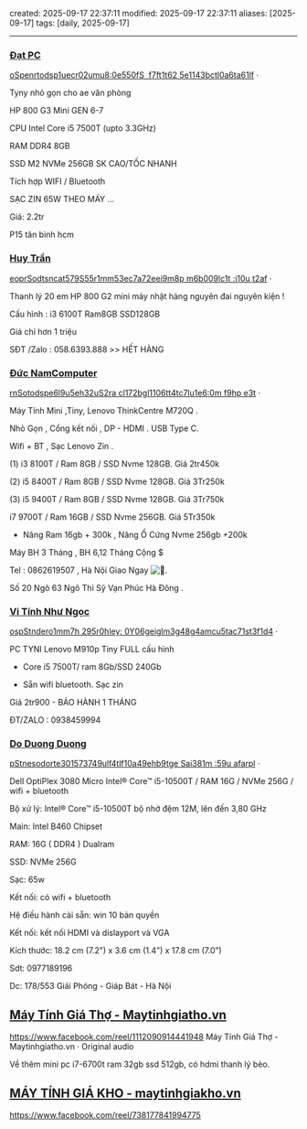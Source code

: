 created: 2025-09-17 22:37:11
modified: 2025-09-17 22:37:11
aliases: [2025-09-17]
tags: [daily, 2025-09-17]

---





### [**Đạt PC**](https://www.facebook.com/groups/604790705323367/user/61577959290029/?__cft__[0]=AZW1CbNN9Fz0KDy__ddgPnZ2QbK-vbtLypPxasNdyQ1XR3so5InMlrg9f8LeJs2QIAovZwCKinP2H1VKNskFi_Zhur8Abq7bQpuwpm1BHEMdjWfrfTeHM0u2LXleWEm612O15BsvJ5BFW_wil_qRRsC91jiCN2QlLeRD2Wy259Z3mBqNHqIWH-UpMItJd_unPXG5FwaTjjsdfR8uuhYvzkVu&__tn__=-UC%2CP-R)

[oSpenrtodsp1uecr02umu8:0e550fS  f7ft1t62 5e1143bctl0a6ta61lf](https://www.facebook.com/groups/sffpc/posts/810521784750257/?__cft__[0]=AZW1CbNN9Fz0KDy__ddgPnZ2QbK-vbtLypPxasNdyQ1XR3so5InMlrg9f8LeJs2QIAovZwCKinP2H1VKNskFi_Zhur8Abq7bQpuwpm1BHEMdjWfrfTeHM0u2LXleWEm612O15BsvJ5BFW_wil_qRRsC91jiCN2QlLeRD2Wy259Z3mBqNHqIWH-UpMItJd_unPXG5FwaTjjsdfR8uuhYvzkVu&__tn__=%2CO%2CP-R) ·

Tyny nhỏ gọn cho ae văn phòng

HP 800 G3 Mini GEN 6-7

CPU Intel Core i5 7500T (upto 3.3GHz)

RAM DDR4 8GB

SSD M2 NVMe 256GB SK CAO/TỐC NHANH

Tích hợp WIFI / Bluetooth

SẠC ZIN 65W THEO MÁY …

Giá: 2.2tr

P15 tân bình hcm


### [**Huy Trần**](https://www.facebook.com/groups/604790705323367/user/100007482337305/?__cft__[0]=AZXWEhC3s5ehRDW_g_GdjEzQbQS-qPDiGZHFXnVHIu0aZXmZpJYPaU4VvnzGVnP5cnhIOVIigDPjU9VFIVnzX5Rh6nvLNh9Ickzl_9uAM-Wvyg2KjuRtxn2ghat7i72Qytmdn5F_8tRb6WoZjtws9DyiJJnfKUOC2m0c2-oWC0eYLbSPiJj0cXQCO_7UduC_tImkcGNXRt3ykYjGDOXCf6tl&__tn__=-UC%2CP-R)

[eoprSodtsncat579S55r1mm53ec7a72eei9m8p m6b009lc1t :i10u t2af](https://www.facebook.com/groups/sffpc/posts/807750395027396/?__cft__[0]=AZXWEhC3s5ehRDW_g_GdjEzQbQS-qPDiGZHFXnVHIu0aZXmZpJYPaU4VvnzGVnP5cnhIOVIigDPjU9VFIVnzX5Rh6nvLNh9Ickzl_9uAM-Wvyg2KjuRtxn2ghat7i72Qytmdn5F_8tRb6WoZjtws9DyiJJnfKUOC2m0c2-oWC0eYLbSPiJj0cXQCO_7UduC_tImkcGNXRt3ykYjGDOXCf6tl&__tn__=%2CO%2CP-R) ·

Thanh lý 20 em HP 800 G2 mini máy nhật hàng nguyên đai nguyên kiện !

Cấu hình : i3 6100T Ram8GB SSD128GB

Giá chỉ hơn 1 triệu

SĐT /Zalo : 058.6393.888 >> HẾT HÀNG



### [**Đức NamComputer**](https://www.facebook.com/groups/604790705323367/user/100076988364770/?__cft__[0]=AZXxziRYvCj9735t6TkryTvY2rXCzMG2fyjAWIZ_liYFJXhnqqXsyyTNHjMlp_6Bf2_1AIpNccaAZrmB0aadoS_K4Ilt3wNl4M4nU-Z7fimpx0IlyByClDEqVl6lGmOKJCSckXPyKBIwY5_mmw9w_RmQ4O0_V7a3t6x_QRKP_nfNA0HRSDzPjupXG_X5G7yEdNn7A3gugqCIh4Sqaw1E8XRY&__tn__=-UC%2CP-R)

[rnSotodspe6l9u5eh32uS2ra cl172bgl1106tt4tc7lu1e6:0m f9hp e3t](https://www.facebook.com/groups/sffpc?__cft__[0]=AZXxziRYvCj9735t6TkryTvY2rXCzMG2fyjAWIZ_liYFJXhnqqXsyyTNHjMlp_6Bf2_1AIpNccaAZrmB0aadoS_K4Ilt3wNl4M4nU-Z7fimpx0IlyByClDEqVl6lGmOKJCSckXPyKBIwY5_mmw9w_RmQ4O0_V7a3t6x_QRKP_nfNA0HRSDzPjupXG_X5G7yEdNn7A3gugqCIh4Sqaw1E8XRY&__tn__=%2CO%2CP-R#?ggc) ·

Máy Tính Mini ,Tiny, Lenovo ThinkCentre M720Q .

Nhỏ Gọn , Cổng kết nối , DP - HDMI . USB Type C.

Wifi + BT , Sạc Lenovo Zin .

(1) i3 8100T / Ram 8GB / SSD Nvme 128GB. Giá 2tr450k

(2) i5 8400T / Ram 8GB / SSD Nvme 128GB. Giá 3Tr250k

(3) i5 9400T / Ram 8GB / SSD Nvme 128GB. Giá 3Tr750k

i7 9700T / Ram 16GB / SSD Nvme 256GB. Giá 5Tr350k

- Nâng Ram 16gb + 300k , Nâng Ổ Cứng Nvme 256gb +200k

Máy BH 3 Tháng , BH 6,12 Tháng Cộng $

Tel : 0862619507 , Hà Nội Giao Ngay ![🛵](https://static.xx.fbcdn.net/images/emoji.php/v9/tdd/1/16/1f6f5.png).

Số 20 Ngõ 63 Ngô Thì Sỹ Vạn Phúc Hà Đông .



### [**Vi Tính Như Ngọc**](https://www.facebook.com/groups/604790705323367/user/100016875316182/?__cft__[0]=AZWFp3TqmovtKgrLs0Oxi9Q82ABrJ-GdeNAMTHGJqiDcw2jR6LxPjxMYYEtD0SLBbKZTgIbkVtb50c9N2fp5eTAHRAdJxwg7K1qPl0KCxS1Oj6q8DxZOQEfUJdOPgkz_2mvX-Qrln_keggtjdGCkJHE-qCCU0uFaXBMCGgwisYV4ZPXD1rD7CveoINlkhz-XxmmEbKdxKOhAYb6WFeEDjQ1y&__tn__=-UC%2CP-R)

[ospStndero1mm7h 295r0hley: 0Y06geiglm3g48g4amcu5tac71st3f1d4](https://www.facebook.com/groups/sffpc/posts/811051438030625/?__cft__[0]=AZWFp3TqmovtKgrLs0Oxi9Q82ABrJ-GdeNAMTHGJqiDcw2jR6LxPjxMYYEtD0SLBbKZTgIbkVtb50c9N2fp5eTAHRAdJxwg7K1qPl0KCxS1Oj6q8DxZOQEfUJdOPgkz_2mvX-Qrln_keggtjdGCkJHE-qCCU0uFaXBMCGgwisYV4ZPXD1rD7CveoINlkhz-XxmmEbKdxKOhAYb6WFeEDjQ1y&__tn__=%2CO%2CP-R) ·

PC TYNI Lenovo M910p Tiny FULL cấu hình

- Core i5 7500T/ ram 8Gb/SSD 240Gb

- Sẵn wifi bluetooth. Sạc zin

Giá 2tr900 - BẢO HÀNH 1 THÁNG

ĐT/ZALO : 0938459994



### [**Do Duong Duong**](https://www.facebook.com/groups/604790705323367/user/100002403639713/?__cft__[0]=AZU1oYo9jjTqzPGJnTGOGYUd5-z3H2-LvkwXXeif1zcSSaz4piiEg35bAEtj5Ij2HGeaFk1ZNqT81ORWnEVBSHVFeuspl20WR6zXJD6siQsQ1QuUzY9DlOK9NveZOUBp7YYHs2snRhZ7kX2SyIm-DYQ4XLbPwItDM9Rrq1NYq0ZllKgzgzanjPXERGqODFyjP1cD5iTitnY2P42Q06eXZes3&__tn__=-UC%2CP-R)

[pStnesodorte301573749ulf4tlf10a49ehb9tge Sai381m :59u afarpl](https://www.facebook.com/groups/sffpc/posts/810092108126558/?__cft__[0]=AZU1oYo9jjTqzPGJnTGOGYUd5-z3H2-LvkwXXeif1zcSSaz4piiEg35bAEtj5Ij2HGeaFk1ZNqT81ORWnEVBSHVFeuspl20WR6zXJD6siQsQ1QuUzY9DlOK9NveZOUBp7YYHs2snRhZ7kX2SyIm-DYQ4XLbPwItDM9Rrq1NYq0ZllKgzgzanjPXERGqODFyjP1cD5iTitnY2P42Q06eXZes3&__tn__=%2CO%2CP-R) ·

Dell OptiPlex 3080 Micro Intel® Core™ i5-10500T / RAM 16G / NVMe 256G / wifi + bluetooth

Bộ xử lý: Intel® Core™ i5-10500T bộ nhớ đệm 12M, lên đến 3,80 GHz

Main: Intel B460 Chipset

RAM: 16G ( DDR4 ) Dualram

SSD: NVMe 256G

Sạc: 65w

Kết nối: có wifi + bluetooth

Hệ điều hành cài sẵn: win 10 bản quyền

Kết nối: kết nối HDMI và dislayport và VGA

Kích thước: 18.2 cm (7.2") x 3.6 cm (1.4”) x 17.8 cm (7.0”)

Sdt: 0977189196

Dc: 178/553 Giải Phóng - Giáp Bát - Hà Nội

## [Máy Tính Giá Thợ - Maytinhgiatho.vn](https://www.facebook.com/profile.php?id=100067171711636&sk=reels_tab&__tn__=-])
https://www.facebook.com/reel/1112090914441948
﻿Máy Tính Giá Thợ - Maytinhgiatho.vn · Original audio

Về thêm mini pc i7-6700t ram 32gb ssd 512gb, có hdmi thanh lý bèo.







## [MÁY TÍNH GIÁ KHO - maytinhgiakho.vn](https://www.facebook.com/profile.php?id=100086541100239&sk=reels_tab&__cft__[0]=AZW-ItfkgfHX6JOgC4yru9Rr3_3ubaxPK8wnpqZTu8hoWgFxvakGcqEuw_1Jx0uLmPS1nRE5JcMBPvj5nFe41tLf4q16Mwq9v-forpvEMeax0qsY2rHS4c4o6rLoSjTBrywpt2jSjFSYrYXVpdUHsH9Ee4ahODeQgm2dJhlAQGlGjUAopaseExuHu97JLr2Wv_EpALKl2G0JNt_EAxFk4t7g&__tn__=-]F)

https://www.facebook.com/reel/738177841994775